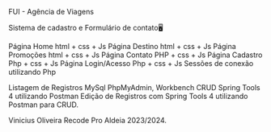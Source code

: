 FUI - Agência de Viagens

Sistema de cadastro e Formulário de contato🖥

Página  Home html + css + Js
Página Destino html + css + Js
Página Promoções html + css + Js
Página Contato PHP + css + Js
Página Cadastro Php + css + Js
Página Login/Acesso Php + css + Js
Sessões de conexão utilizando Php

Listagem de Registros MySql PhpMyAdmin, Workbench CRUD Spring Tools 4 utilizando Postman
Edição de Registros com Spring Tools 4 utilizando Postman para CRUD.

Vinicius Oliveira
Recode Pro Aldeia 2023/2024.

